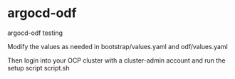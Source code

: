 # argocd-odf
argocd-odf testing

Modify the values as needed in bootstrap/values.yaml and odf/values.yaml

Then login into your OCP cluster with a cluster-admin account and run the setup script script.sh
